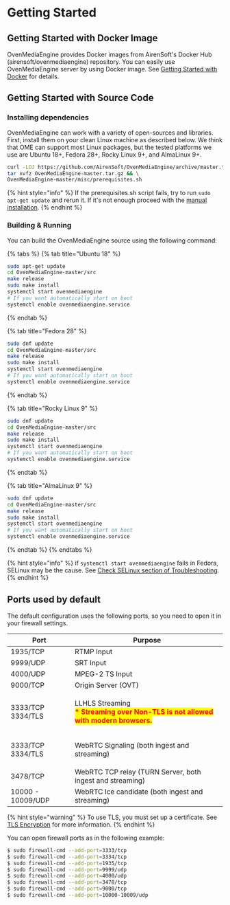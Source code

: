 # Getting Started

## Getting Started with Docker Image

OvenMediaEngine provides Docker images from AirenSoft's Docker Hub (airensoft/ovenmediaengine) repository. You can easily use OvenMediaEngine server by using Docker image. See [Getting Started with Docker](getting-started-with-docker.md) for details.

## Getting Started with Source Code

### Installing dependencies

OvenMediaEngine can work with a variety of open-sources and libraries. First, install them on your clean Linux machine as described below. We think that OME can support most Linux packages, but the tested platforms we use are Ubuntu 18+, Fedora 28+, Rocky Linux 9+, and AlmaLinux 9+.

```bash
curl -LOJ https://github.com/AirenSoft/OvenMediaEngine/archive/master.tar.gz && \
tar xvfz OvenMediaEngine-master.tar.gz && \
OvenMediaEngine-master/misc/prerequisites.sh
```

{% hint style="info" %}
If the prerequisites.sh script fails, try to run `sudo apt-get update` and rerun it. If it's not enough proceed with the [manual installation](../troubleshooting.md#prerequisites-sh-script-failed).
{% endhint %}

### **Building & Running**

You can build the OvenMediaEngine source using the following command:

{% tabs %}
{% tab title="Ubuntu 18" %}
```bash
sudo apt-get update
cd OvenMediaEngine-master/src
make release
sudo make install
systemctl start ovenmediaengine
# If you want automatically start on boot
systemctl enable ovenmediaengine.service 
```
{% endtab %}

{% tab title="Fedora 28" %}
```bash
sudo dnf update
cd OvenMediaEngine-master/src
make release
sudo make install
systemctl start ovenmediaengine
# If you want automatically start on boot
systemctl enable ovenmediaengine.service
```
{% endtab %}

{% tab title="Rocky Linux 9" %}
```bash
sudo dnf update
cd OvenMediaEngine-master/src
make release
sudo make install
systemctl start ovenmediaengine
# If you want automatically start on boot
systemctl enable ovenmediaengine.service
```

{% endtab %}

{% tab title="AlmaLinux 9" %}
```bash
sudo dnf update
cd OvenMediaEngine-master/src
make release
sudo make install
systemctl start ovenmediaengine
# If you want automatically start on boot
systemctl enable ovenmediaengine.service
```

{% endtab %}
{% endtabs %}

{% hint style="info" %}
if `systemctl start ovenmediaengine` fails in Fedora, SELinux may be the cause. See [Check SELinux section of Troubleshooting](../troubleshooting.md#check-selinux).
{% endhint %}

## Ports used by default

The default configuration uses the following ports, so you need to open it in your firewall settings.

| Port                        | Purpose                                                                                                                                  |
| --------------------------- | ---------------------------------------------------------------------------------------------------------------------------------------- |
| 1935/TCP                    | RTMP Input                                                                                                                               |
| 9999/UDP                    | SRT Input                                                                                                                                |
| 4000/UDP                    | MPEG-2 TS Input                                                                                                                          |
| 9000/TCP                    | Origin Server (OVT)                                                                                                                      |
| <p>3333/TCP<br>3334/TLS</p> | <p>LLHLS Streaming<br><mark style="color:red;"><strong>* Streaming over Non-TLS is not allowed with modern browsers.</strong></mark></p> |
| <p>3333/TCP<br>3334/TLS</p> | WebRTC Signaling (both ingest and streaming)                                                                                             |
| 3478/TCP                    | WebRTC TCP relay (TURN Server, both ingest and streaming)                                                                                |
| 10000 - 10009/UDP           | WebRTC Ice candidate (both ingest and streaming)                                                                                         |

{% hint style="warning" %}
To use TLS, you must set up a certificate. See [TLS Encryption](../configuration/tls-encryption.md) for more information.
{% endhint %}

You can open firewall ports as in the following example:

```bash
$ sudo firewall-cmd --add-port=3333/tcp
$ sudo firewall-cmd --add-port=3334/tcp
$ sudo firewall-cmd --add-port=1935/tcp
$ sudo firewall-cmd --add-port=9999/udp
$ sudo firewall-cmd --add-port=4000/udp
$ sudo firewall-cmd --add-port=3478/tcp
$ sudo firewall-cmd --add-port=9000/tcp
$ sudo firewall-cmd --add-port=10000-10009/udp
```
